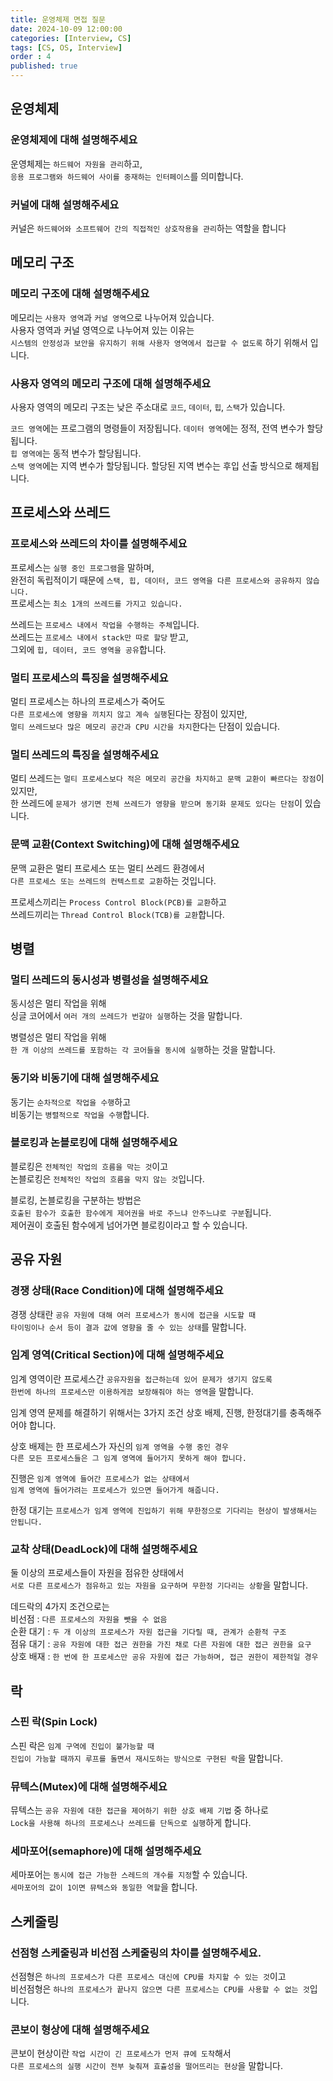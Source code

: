 ```yaml
---
title: 운영체제 면접 질문
date: 2024-10-09 12:00:00
categories: [Interview, CS]
tags: [CS, OS, Interview]
order : 4
published: true
---
```


## 운영체제

### 운영체제에 대해 설명해주세요

운영체제는 `하드웨어 자원을 관리`하고,   
`응용 프로그램와 하드웨어 사이를 중재하는 인터페이스`를 의미합니다.

### 커널에 대해 설명해주세요

커널은 `하드웨어와 소프트웨어 간의 직접적인 상호작용을 관리`하는 역할을 합니다

## 메모리 구조

### 메모리 구조에 대해 설명해주세요

메모리는 `사용자 영역`과 `커널 영역`으로 나누어져 있습니다.  
사용자 영역과 커널 영역으로 나누어져 있는 이유는   
`시스템의 안정성과 보안을 유지하기 위해 사용자 영역에서 접근할 수 없도록` 하기 위해서 입니다.

### 사용자 영역의 메모리 구조에 대해 설명해주세요

사용자 영역의 메모리 구조는 낮은 주소대로 `코드`, `데이터`, `힙`, `스택`가 있습니다.  

`코드 영역`에는 프로그램의 명령들이 저장됩니다.
`데이터 영역`에는 정적, 전역 변수가 할당됩니다.  
`힙 영역에`는 동적 변수가 할당됩니다.  
`스택 영역`에는 지역 변수가 할당됩니다. 할당된 지역 변수는 후입 선출 방식으로 해제됩니다.  

## 프로세스와 쓰레드

### 프로세스와 쓰레드의 차이를 설명해주세요

프로세스는 `실행 중인 프로그램`을 말하며,   
완전히 독립적이기 때문에 `스택, 힙, 데이터, 코드 영역을 다른 프로세스와 공유하지 않습니다.`  
프로세스는 `최소 1개의 쓰레드를 가지고 있습니다.`

쓰레드는 `프로세스 내에서 작업을 수행하는 주체`입니다.  
쓰레드는 `프로세스 내에서 stack만 따로 할당` 받고,  
그외에 `힙, 데이터, 코드 영역을 공유`합니다.

### 멀티 프로세스의 특징을 설명해주세요

멀티 프로세스는 하나의 프로세스가 죽어도   
`다른 프로세스에 영향을 끼치지 않고 계속 실행`된다는 장점이 있지만,  
`멀티 쓰레드보다 많은 메모리 공간과 CPU 시간을 차지`한다는 단점이 있습니다.

### 멀티 쓰레드의 특징을 설명해주세요

멀티 쓰레드는 `멀티 프로세스보다 적은 메모리 공간을 차지하고 문맥 교환이 빠르다는 장점`이 있지만,   
한 쓰레드에 `문제가 생기면 전체 쓰레드가 영향을 받으며 동기화 문제도 있다는 단점`이 있습니다.

### 문맥 교환(Context Switching)에 대해 설명해주세요

문맥 교환은 멀티 프로세스 또는 멀티 쓰레드 환경에서   
`다른 프로세스 또는 쓰레드의 컨텍스트로 교환`하는 것입니다.   

프로세스끼리는 `Process Control Block(PCB)를 교환`하고  
쓰레드끼리는 `Thread Control Block(TCB)를 교환`합니다.

## 병렬

### 멀티 쓰레드의 동시성과 병렬성을 설명해주세요

동시성은 멀티 작업을 위해   
싱글 코어에서 `여러 개의 쓰레드가 번갈아 실행`하는 것을 말합니다.  

병렬성은 멀티 작업을 위해   
`한 개 이상의 쓰레드를 포함하는 각 코어들을 동시에 실행`하는 것을 말합니다.

### 동기와 비동기에 대해 설명해주세요

동기는 `순차적으로 작업을 수행`하고  
비동기는 `병렬적으로 작업을 수행`합니다.

### 블로킹과 논블로킹에 대해 설명해주세요

블로킹은 `전체적인 작업의 흐름을 막는 것`이고  
논블로킹은 `전체적인 작업의 흐름을 막지 않는 것`입니다.  

블로킹, 논블로킹을 구분하는 방법은   
`호출된 함수가 호출한 함수에게 제어권을 바로 주느냐 안주느냐로 구분`됩니다.  
제어권이 호출된 함수에게 넘어가면 블로킹이라고 할 수 있습니다.

## 공유 자원

### 경쟁 상태(Race Condition)에 대해 설명해주세요

경쟁 상태란 `공유 자원에 대해 여러 프로세스가 동시에 접근을 시도할 때`  
`타이밍이나 순서 등이 결과 값에 영향을 줄 수 있는 상태`를 말합니다.

### 임계 영역(Critical Section)에 대해 설명해주세요 

임계 영역이란 프로세스간 `공유자원을 접근하는데 있어 문제가 생기지 않도록`   
`한번에 하나의 프로세스만 이용하게끔 보장해줘야 하는 영역`을 말합니다.

임계 영역 문제를 해결하기 위해서는 3가지 조건 상호 배제, 진행, 한정대기를 충족해주어야 합니다.

상호 배제는 한 프로세스가 자신의 `임계 영역을 수행 중인 경우`  
`다른 모든 프로세스들은 그 임계 영역에 들어가지 못하게 해야 합니다.`

진행은 `임계 영역에 들어간 프로세스가 없는 상태에서`  
`임계 영역에 들어가려는 프로세스가 있으면 들어가게 해줍니다.`

한정 대기는 `프로세스가 임계 영역에 진입하기 위해 무한정으로 기다리는 현상이 발생해서는 안됩니다.`

### 교착 상태(DeadLock)에 대해 설명해주세요

둘 이상의 프로세스들이 자원을 점유한 상태에서   
`서로 다른 프로세스가 점유하고 있는 자원을 요구하며 무한정 기다리는 상황`을 말합니다.

데드락의 4가지 조건으로는  
비선점 : `다른 프로세스의 자원을 뺏을 수 없음`  
순환 대기 : `두 개 이상의 프로세스가 자원 접근을 기다릴 때, 관계가 순환적 구조`  
점유 대기 : `공유 자원에 대한 접근 권한을 가진 채로 다른 자원에 대한 접근 권한을 요구`  
상호 배재 : `한 번에 한 프로세스만 공유 자원에 접근 가능하며, 접근 권한이 제한적일 경우`

## 락

### 스핀 락(Spin Lock)

스핀 락은 `임계 구역에 진입이 불가능할 때`   
`진입이 가능할 때까지 루프를 돌면서 재시도하는 방식으로 구현된 락`을 말합니다.

### 뮤텍스(Mutex)에 대해 설명해주세요

뮤텍스는 `공유 자원에 대한 접근을 제어하기 위한 상호 배제 기법` 중 하나로   
`Lock을 사용해 하나의 프로세스나 쓰레드를 단독으로 실행`하게 합니다.  

### 세마포어(semaphore)에 대해 설명해주세요

세마포어는 `동시에 접근 가능한 스레드의 개수를 지정`할 수 있습니다.  
`세마포어의 값이 1이면 뮤텍스와 동일한 역할`을 합니다.

## 스케줄링

### 선점형 스케줄링과 비선점 스케줄링의 차이를 설명해주세요.

선점형은 `하나의 프로세스가 다른 프로세스 대신에 CPU를 차지할 수 있는 것`이고  
비선점형은 `하나의 프로세스가 끝나지 않으면 다른 프로세스는 CPU를 사용할 수 없는 것`입니다.

### 콘보이 형상에 대해 설명해주세요

콘보이 현상이란 `작업 시간이 긴 프로세스가 먼저 큐에 도착`해서  
`다른 프로세스의 실행 시간이 전부 늦춰져 효츌성을 떨어뜨리는 현상`을 말합니다.